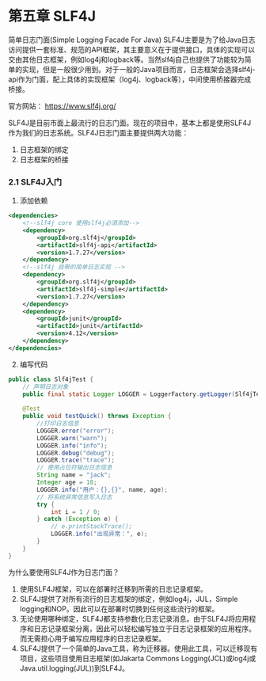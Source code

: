 # 第五章 SLF4J

简单日志门面(Simple Logging Facade For Java) SLF4J主要是为了给Java日志访问提供一套标准、规范的API框架，其主要意义在于提供接口，具体的实现可以交由其他日志框架，例如log4j和logback等。当然slf4j自己也提供了功能较为简单的实现，但是一般很少用到。对于一般的Java项目而言，日志框架会选择slf4j-api作为门面，配上具体的实现框架（log4j、logback等），中间使用桥接器完成桥接。

官方网站： https://www.slf4j.org/

SLF4J是目前市面上最流行的日志门面。现在的项目中，基本上都是使用SLF4J作为我们的日志系统。SLF4J日志门面主要提供两大功能：
1. 日志框架的绑定
2. 日志框架的桥接

### 2.1 SLF4J入门

1. 添加依赖

```xml
<dependencies>
    <!--slf4j core 使用slf4j必須添加-->
    <dependency>
        <groupId>org.slf4j</groupId>
        <artifactId>slf4j-api</artifactId>
        <version>1.7.27</version>
    </dependency>
    <!--slf4j 自带的简单日志实现 -->
    <dependency>
        <groupId>org.slf4j</groupId>
        <artifactId>slf4j-simple</artifactId>
        <version>1.7.27</version>
    </dependency>
    <dependency>
        <groupId>junit</groupId>
        <artifactId>junit</artifactId>
        <version>4.12</version>
    </dependency>
</dependencies>
```

2. 编写代码

```java
public class Slf4jTest {
    // 声明日志对象
    public final static Logger LOGGER = LoggerFactory.getLogger(Slf4jTest.class);
    
    @Test
    public void testQuick() throws Exception {
        //打印日志信息
        LOGGER.error("error");
        LOGGER.warn("warn");
        LOGGER.info("info");
        LOGGER.debug("debug");
        LOGGER.trace("trace");
        // 使用占位符输出日志信息
        String name = "jack";
        Integer age = 18;
        LOGGER.info("用户：{},{}", name, age);
        // 将系统异常信息写入日志
        try {
            int i = 1 / 0;
        } catch (Exception e) {
            // e.printStackTrace();
            LOGGER.info("出现异常：", e);
        }
    }
}
```

为什么要使用SLF4J作为日志门面？

1. 使用SLF4J框架，可以在部署时迁移到所需的日志记录框架。
2. SLF4J提供了对所有流行的日志框架的绑定，例如log4j，JUL，Simple logging和NOP。因此可以在部署时切换到任何这些流行的框架。
3. 无论使用哪种绑定，SLF4J都支持参数化日志记录消息。由于SLF4J将应用程序和日志记录框架分离，因此可以轻松编写独立于日志记录框架的应用程序。而无需担心用于编写应用程序的日志记录框架。
4. SLF4J提供了一个简单的Java工具，称为迁移器。使用此工具，可以迁移现有项目，这些项目使用日志框架(如Jakarta Commons Logging(JCL)或log4j或Java.util.logging(JUL))到SLF4J。
